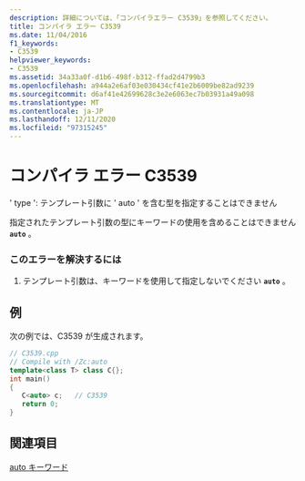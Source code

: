 ```yaml
---
description: 詳細については、「コンパイラエラー C3539」を参照してください。
title: コンパイラ エラー C3539
ms.date: 11/04/2016
f1_keywords:
- C3539
helpviewer_keywords:
- C3539
ms.assetid: 34a33a0f-d1b6-498f-b312-ffad2d4799b3
ms.openlocfilehash: a944a2e6af03e030434cf41e2b6009be82ad9239
ms.sourcegitcommit: d6af41e42699628c3e2e6063ec7b03931a49a098
ms.translationtype: MT
ms.contentlocale: ja-JP
ms.lasthandoff: 12/11/2020
ms.locfileid: "97315245"
---
```

# <a name="compiler-error-c3539"></a>コンパイラ エラー C3539

' type ': テンプレート引数に ' auto ' を含む型を指定することはできません

指定されたテンプレート引数の型にキーワードの使用を含めることはできません **`auto`** 。

### <a name="to-correct-this-error"></a>このエラーを解決するには

1. テンプレート引数は、キーワードを使用して指定しないでください **`auto`** 。

## <a name="example"></a>例

次の例では、C3539 が生成されます。

```cpp
// C3539.cpp
// Compile with /Zc:auto
template<class T> class C{};
int main()
{
   C<auto> c;   // C3539
   return 0;
}
```

## <a name="see-also"></a>関連項目

[auto キーワード](../../cpp/auto-cpp.md)
